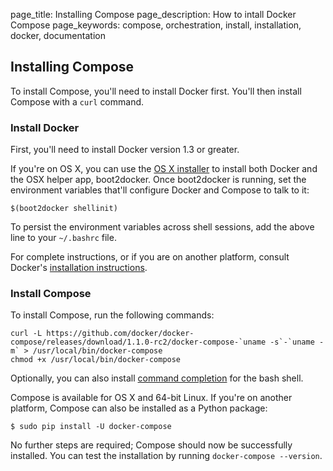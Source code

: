 page_title: Installing Compose
page_description: How to intall Docker Compose
page_keywords: compose, orchestration, install, installation, docker, documentation


## Installing Compose

To install Compose, you'll need to install Docker first. You'll then install
Compose with a `curl` command. 

### Install Docker

First, you'll need to install Docker version 1.3 or greater.

If you're on OS X, you can use the
[OS X installer](https://docs.docker.com/installation/mac/) to install both
Docker and the OSX helper app, boot2docker. Once boot2docker is running, set the
environment variables that'll configure Docker and Compose to talk to it:

    $(boot2docker shellinit)

To persist the environment variables across shell sessions, add the above line
to your `~/.bashrc` file.

For complete instructions, or if you are on another platform, consult Docker's
[installation instructions](https://docs.docker.com/installation/).

### Install Compose

To install Compose, run the following commands:

    curl -L https://github.com/docker/docker-compose/releases/download/1.1.0-rc2/docker-compose-`uname -s`-`uname -m` > /usr/local/bin/docker-compose
    chmod +x /usr/local/bin/docker-compose

Optionally, you can also install [command completion](completion.html) for the
bash shell.

Compose is available for OS X and 64-bit Linux. If you're on another platform,
Compose can also be installed as a Python package:

    $ sudo pip install -U docker-compose

No further steps are required; Compose should now be successfully  installed.
You can test the installation by running `docker-compose --version`.
